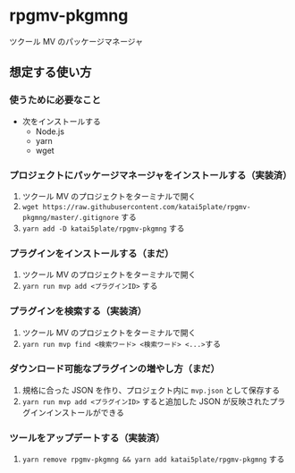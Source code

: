 # rpgmv-pkgmng

ツクール MV のパッケージマネージャ

## 想定する使い方

### 使うために必要なこと

- 次をインストールする
  - Node.js
  - yarn
  - wget

### プロジェクトにパッケージマネージャをインストールする（実装済）

1. ツクール MV のプロジェクトをターミナルで開く
2. `wget https://raw.githubusercontent.com/katai5plate/rpgmv-pkgmng/master/.gitignore` する
3. `yarn add -D katai5plate/rpgmv-pkgmng` する

### プラグインをインストールする（まだ）

1. ツクール MV のプロジェクトをターミナルで開く
2. `yarn run mvp add <プラグインID>` する

### プラグインを検索する（実装済）

1. ツクール MV のプロジェクトをターミナルで開く
2. `yarn run mvp find <検索ワード> <検索ワード> <...>`する

### ダウンロード可能なプラグインの増やし方（まだ）

1. 規格に合った JSON を作り、プロジェクト内に `mvp.json` として保存する
2. `yarn run mvp add <プラグインID>` すると追加した JSON が反映されたプラグインインストールができる

### ツールをアップデートする（実装済）

1. `yarn remove rpgmv-pkgmng && yarn add katai5plate/rpgmv-pkgmng` する
